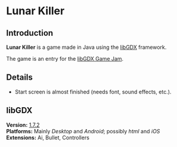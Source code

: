 Lunar Killer
============


Introduction
------------

**Lunar Killer** is a game made in Java using the [libGDX](http://www.badlogicgames.com/wordpress/)
framework.

The game is an entry for the [libGDX Game Jam](http://itch.io/jam/libgdxjam "More info about the Jam").


Details
-------

- Start screen is almost finished (needs font, sound effects, etc.).


libGDX
------

**Version:** [1.7.2](http://www.badlogicgames.com/wordpress/?p=3862 "Version info")  
**Platforms:** Mainly *Desktop* and *Android*; possibly *html* and *iOS*  
**Extensions:** Ai, Bullet, Controllers
